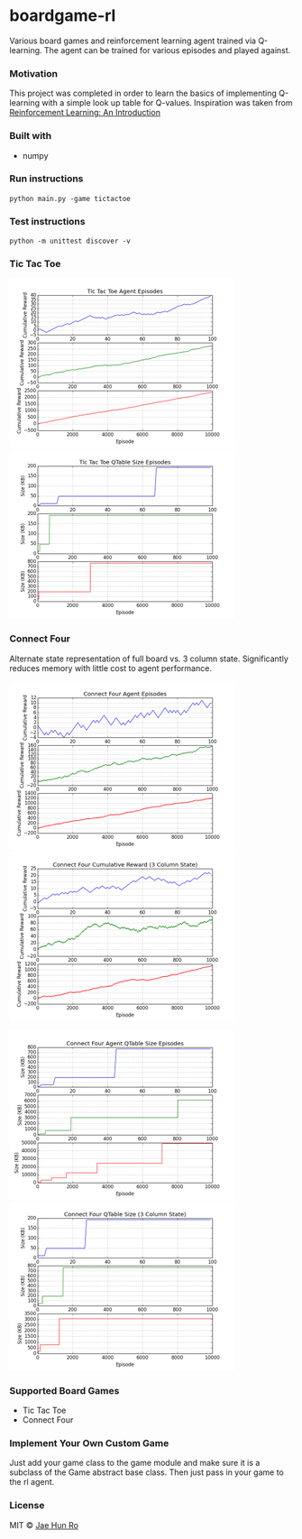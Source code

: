 # boardgame-rl
Various board games and reinforcement learning agent trained via Q-learning. The agent can be trained for various episodes and played against.

### Motivation
This project was completed in order to learn the basics of implementing Q-learning with a simple look up table for Q-values. Inspiration was taken from [Reinforcement Learning: An Introduction](https://mitpress.mit.edu/books/reinforcement-learning)

### Built with
- numpy

### Run instructions
```
python main.py -game tictactoe
```

### Test instructions
```
python -m unittest discover -v
```

### Tic Tac Toe
<p float="left">
	<img src="img/tictactoe_reward.png" width="400"/>
	<img src="img/tictactoe_memory.png" width="400"/>
</p>

### Connect Four
Alternate state representation of full board vs. 3 column state. Significantly reduces memory with little cost to agent performance.
<p float="left">
  <img src="img/connectfour_reward.png" width="400"/>
  <img src="img/connectfour_reward3.png" width="400"/> 
</p>
<p float="left">
  <img src="img/connectfour_memory.png" width="400"/>
  <img src="img/connectfour_memory3.png" width="400"/> 
</p>


### Supported Board Games
- Tic Tac Toe
- Connect Four

### Implement Your Own Custom Game
Just add your game class to the game module and make sure it is a subclass of the Game abstract base class. Then just pass in your game to the rl agent.

### License
MIT  © [Jae Hun Ro](http://jaehunro.com)